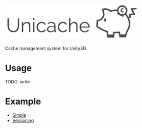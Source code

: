 # ![Logo](./art/unicache-logo-horizontal.png)

Cache management system for Unity3D.

# Usage

TODO: write

# Example

- [Simple](https://github.com/mattak/Unicache/tree/master/Assets/Plugins/Unicache/Examples/Simple)
- [Versioning](https://github.com/mattak/Unicache/tree/master/Assets/Plugins/Unicache/Examples/Simple)
